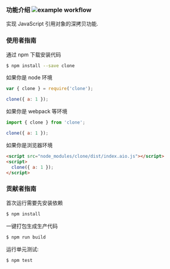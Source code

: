 ### 功能介绍 ![example workflow](https://github.com/jslib-book/clone1/actions/workflows/ci.yml/badge.svg)

实现 JavaScript 引用对象的深拷贝功能.

### 使用者指南

通过 npm 下载安装代码

```bash
$ npm install --save clone
```

如果你是 node 环境

```js
var { clone } = require('clone');

clone({ a: 1 });
```

如果你是 webpack 等环境

```js
import { clone } from 'clone';

clone({ a: 1 });
```

如果你是浏览器环境

```html
<script src="node_modules/clone/dist/index.aio.js"></script>
<script>
  clone({ a: 1 });
</script>
```

### 贡献者指南

首次运行需要先安装依赖

```bash
$ npm install
```

一键打包生成生产代码

```bash
$ npm run build
```

运行单元测试:

```bash
$ npm test
```

